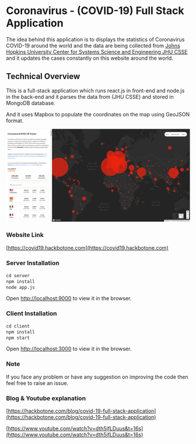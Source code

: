 # Coronavirus - (COVID-19) Full Stack Application
The idea behind this application is to displays the statistics of Coronavirus COVID-19 around the world and the data are being collected from [Johns Hopkins University Center for Systems Science and Engineering JHU CSSE](https://github.com/CSSEGISandData/COVID-19/tree/master/csse_covid_19_data) and it updates the cases constantly on this website around the world. 

## Technical Overview
This is a full-stack application which runs react.js in front-end and node.js in the back-end and it parses the data from (JHU CSSE) and stored in MongoDB database.

And it uses Mapbox to populate the coordinates on the map using GeoJSON format.

<img src="Screenshots/covid19.png"/>

### Website Link
[https://covid19.hackbotone.com](https://covid19.hackbotone.com)

### Server Installation
``````````````````````````
cd server 
npm install
node app.js
``````````````````````````
Open [http://localhost:9000](http://localhost:9000) to view it in the browser.

### Client Installation
``````````````````````````
cd client 
npm install
npm start
``````````````````````````````````````````````````````````````````````````````````````````````````````````
Open [http://localhost:3000](http://localhost:3000) to view it in the browser.

### Note
If you face any problem or have any suggestion on improving the code then feel free to raise an issue.

### Blog & Youtube explanation
[https://hackbotone.com/blog/covid-19-full-stack-application](https://hackbotone.com/blog/covid-19-full-stack-application)

[https://www.youtube.com/watch?v=dth5jfLDuus&t=16s](https://www.youtube.com/watch?v=dth5jfLDuus&t=16s)
